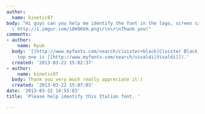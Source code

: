 ```yaml
---
author:
  name: kinetic87
body: "Hi guys can you help me identify the font in the logo, screen capture here:
  \ http://i.imgur.com/i8H9KkH.png\r\n\r\nThank you!"
comments:
- author:
    name: Ryuk
  body: '[[http://www.myfonts.com/search/cloister+black|Cloister Black]] (central
    top one is [[http://www.myfonts.com/search/vivaldi|Vivaldi]]).'
  created: '2013-03-22 15:02:37'
- author:
    name: kinetic87
  body: Thank you very much really appreciate it:)
  created: '2013-03-22 15:07:03'
date: '2013-03-22 14:55:03'
title: 'Please help identify this Italian font. '

---
```

